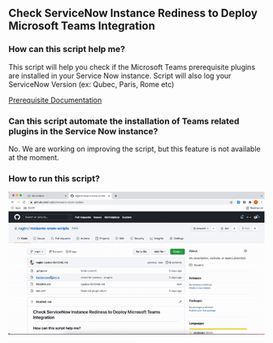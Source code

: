 ## Check ServiceNow Instance Rediness to Deploy Microsoft Teams Integration 

### How can this script help me?
This script will help you check if the Microsoft Teams prerequisite plugins are installed in your Service Now instance.
Script will also log your ServiceNow Version (ex: Qubec, Paris, Rome etc)

[Prerequisite Documentation](https://community.servicenow.com/community?id=community_article&sys_id=64e084bb1b2f2090ed6c9979b04bcbc7&view_source=featuredList#teamsinstall)

### Can this script automate the installation of Teams related plugins in the Service Now instance?
No. We are working on improving the script, but this feature is not available at the moment. 

### How to run this script?
![Demo](https://github.com/ragbn/msteams-snow-scripts/blob/main/Demo/demo.gif)
